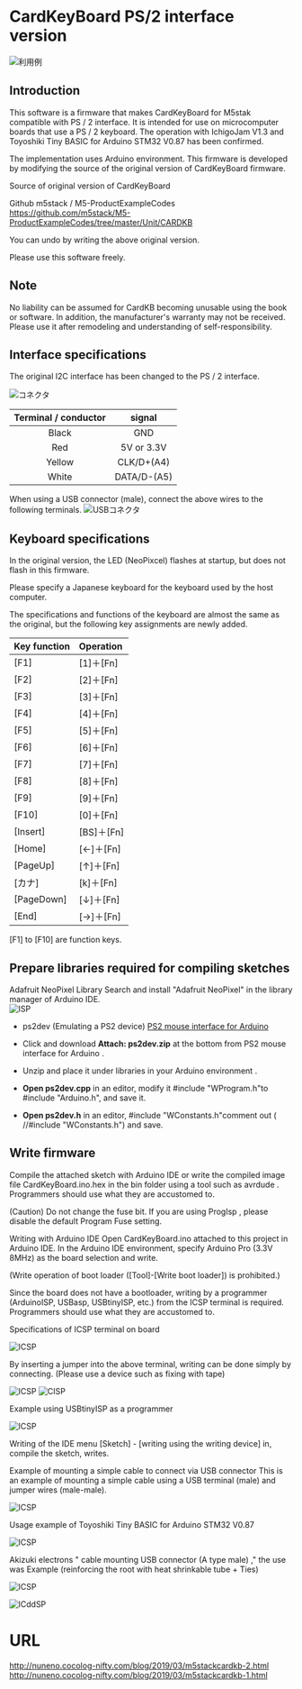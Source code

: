 # CardKeyBoard PS/2 interface version

![利用例](./image/top.jpg)  

## Introduction
This software is a firmware that makes CardKeyBoard for M5stak compatible with PS / 2 interface.
It is intended for use on microcomputer boards that use a PS / 2 keyboard. The operation with
IchigoJam V1.3 and Toyoshiki Tiny BASIC for Arduino STM32 V0.87 has been confirmed.

The implementation uses Arduino environment.
This firmware is developed by modifying the source of the original version of CardKeyBoard firmware.

Source of original version of CardKeyBoard

Github m5stack / M5-ProductExampleCodes
https://github.com/m5stack/M5-ProductExampleCodes/tree/master/Unit/CARDKB

You can undo by writing the above original version.

Please use this software freely. 


## Note
No liability can be assumed for CardKB becoming unusable using the book or software.
In addition, the manufacturer's warranty may not be received.
Please use it after remodeling and understanding of self-responsibility.

## Interface specifications
The original I2C interface has been changed to the PS / 2 interface.

![コネクタ](./image/02.png)  

|Terminal / conductor|  signal  |
|:--:|:--:|
|Black   |GND  |
|Red   |5V or 3.3V  |
|Yellow   |CLK/D+(A4)  |
|White   |DATA/D-(A5) |

When using a USB connector (male), connect the above wires to the following terminals. 
![USBコネクタ](./image/04.png)  

## Keyboard specifications
In the original version, the LED (NeoPixcel) flashes at startup, but does not flash in this firmware.

Please specify a Japanese keyboard for the keyboard used by the host computer.

The specifications and functions of the keyboard are almost the same as the original, but the
following key assignments are newly added.  

|Key function|  Operation  |
|:--|:--|
|[F1]|[1]＋[Fn]
|[F2]|[2]＋[Fn]
|[F3]|[3]＋[Fn]
|[F4]|[4]＋[Fn]
|[F5]|[5]＋[Fn]
|[F6]|[6]＋[Fn]
|[F7]|[7]＋[Fn]
|[F8]|[8]＋[Fn]
|[F9]|[9]＋[Fn]
|[F10]|[0]＋[Fn]
|[Insert]|[BS]＋[Fn]
|[Home]	|[←]＋[Fn]
|[PageUp]|[↑]＋[Fn]
|[カナ]	|[k]＋[Fn]
|[PageDown]	|[↓]＋[Fn]
|[End]|[→]＋[Fn]

[F1] to [F10] are function keys.   


## Prepare libraries required for compiling sketches
Adafruit NeoPixel Library Search and install "Adafruit NeoPixel" in the library manager of Arduino IDE.  
![ISP](./image/09.png)  

- ps2dev (Emulating a PS2 device)
 [PS2 mouse interface for Arduino](http://playground.arduino.cc/ComponentLib/Ps2mouse)
 
- Click and download **Attach: ps2dev.zip** at the bottom from PS2 mouse interface for Arduino .
- Unzip and place it under libraries in your Arduino environment .
- **Open ps2dev.cpp** in an editor, modify it #include "WProgram.h"to #include "Arduino.h", and save it.
- **Open ps2dev.h** in an editor, #include "WConstants.h"comment out ( //#include "WConstants.h") and save.

## Write firmware
Compile the attached sketch with Arduino IDE or write the compiled image file CardKeyBoard.ino.hex in the
bin folder using a tool such as avrdude . Programmers should use what they are accustomed to.

(Caution) Do not change the fuse bit.
If you are using ProgIsp , please disable the default Program Fuse setting.

Writing with Arduino IDE
Open CardKeyBoard.ino attached to this project in Arduino IDE.
In the Arduino IDE environment, specify Arduino Pro (3.3V 8MHz) as the board selection and write.

(Write operation of boot loader ([Tool]-[Write boot loader]) is prohibited.)

Since the board does not have a bootloader, writing by a programmer (ArduinoISP, USBasp, USBtinyISP, etc.) from the ICSP terminal is required.
Programmers should use what they are accustomed to.

Specifications of ICSP terminal on board

![ICSP](./image/01.png)  

By inserting a jumper into the above terminal, writing can be done simply by connecting.
(Please use a device such as fixing with tape)

![ICSP](./image/06.jpg) 
![CISP](./image/08.jpg)  

Example using USBtinyISP as a programmer

![ICSP](./image/07.jpg)  

Writing of the IDE menu [Sketch] - [writing using the writing device] in,
compile the sketch, writes.

Example of mounting a simple cable to connect via USB connector
This is an example of mounting a simple cable using a USB terminal (male) and jumper wires (male-male). 

![ICSP](./image/10.jpg)

Usage example of Toyoshiki Tiny BASIC for Arduino STM32 V0.87 

![ICSP](./image/11.jpg)

Akizuki electrons " cable mounting USB connector (A type male) ," the use was Example
(reinforcing the root with heat shrinkable tube + Ties)

![ICSP](./image/14.jpg)  

![ICddSP](./image/15.jpg) 

# URL
http://nuneno.cocolog-nifty.com/blog/2019/03/m5stackcardkb-2.html
http://nuneno.cocolog-nifty.com/blog/2019/03/m5stackcardkb-1.html
